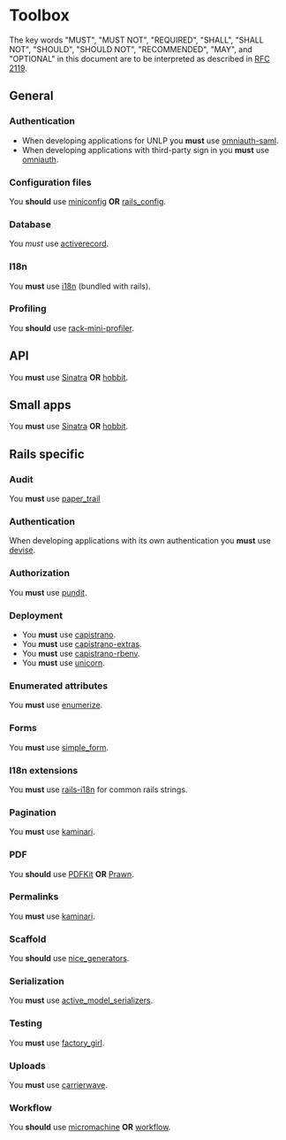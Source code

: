 # Toolbox

The key words "MUST", "MUST NOT", "REQUIRED", "SHALL", "SHALL NOT", "SHOULD",
"SHOULD NOT", "RECOMMENDED", "MAY", and "OPTIONAL" in this document are to be
interpreted as described in [RFC 2119](http://www.ietf.org/rfc/rfc2119.txt).

## General

### Authentication

* When developing applications for UNLP you **must** use
[omniauth-saml](https://github.com/PracticallyGreen/omniauth-saml).
* When developing applications with third-party sign in you **must** use
[omniauth](https://github.com/intridea/omniauth).

### Configuration files

You **should** use [miniconfig](https://github.com/patriciomacadden/miniconfig) **OR** [rails_config](https://github.com/railsjedi/rails_config).

### Database

You *must* use [activerecord](https://github.com/rails/rails/tree/master/activerecord).

### I18n

You **must** use [i18n](https://github.com/svenfuchs/i18n) (bundled with rails).

### Profiling

You **should** use [rack-mini-profiler](https://github.com/SamSaffron/MiniProfiler/tree/master/Ruby).

## API

You **must** use [Sinatra](https://github.com/sinatra/sinatra) **OR**
[hobbit](https://github.com/patriciomacadden/hobbit).

## Small apps

You **must** use [Sinatra](https://github.com/sinatra/sinatra) **OR**
[hobbit](https://github.com/patriciomacadden/hobbit).

## Rails specific

### Audit

You **must** use [paper_trail](https://github.com/airblade/paper_trail)

### Authentication

When developing applications with its own authentication you **must** use
[devise](https://github.com/plataformatec/devise).

### Authorization

You **must** use [pundit](https://github.com/elabs/pundit).

### Deployment

* You **must** use [capistrano](https://github.com/capistrano/capistrano).
* You **must** use [capistrano-extras](https://github.com/patriciomacadden/capistrano-extras).
* You **must** use [capistrano-rbenv](https://github.com/yyuu/capistrano-rbenv).
* You **must** use [unicorn](https://github.com/defunkt/unicorn).

### Enumerated attributes

You **must** use [enumerize](https://github.com/brainspec/enumerize).

### Forms

You **must** use [simple_form](https://github.com/plataformatec/simple_form).

### I18n extensions

You **must** use [rails-i18n](https://github.com/svenfuchs/rails-i18n) for
common rails strings.

### Pagination

You **must** use [kaminari](https://github.com/amatsuda/kaminari).

### PDF

You **should** use [PDFKit](https://github.com/pdfkit/pdfkit) **OR**
[Prawn](https://github.com/prawnpdf/prawn).

### Permalinks

You **must** use [kaminari](https://github.com/FriendlyId/friendly_id).

### Scaffold

You **should** use
[nice_generators](https://github.com/patriciomacadden/nice_generators).

### Serialization

You **must** use [active_model_serializers](https://github.com/rails-api/active_model_serializers).

### Testing

You **must** use [factory_girl](https://github.com/thoughtbot/factory_girl).

### Uploads

You **must** use [carrierwave](https://github.com/jnicklas/carrierwave).

### Workflow

You **should** use [micromachine](https://github.com/soveran/micromachine)
**OR** [workflow](https://github.com/geekq/workflow).